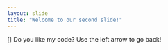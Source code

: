 ```yaml
---
layout: slide
title: "Welcome to our second slide!"
---
```

[] Do you like my code?
Use the left arrow to go back!
